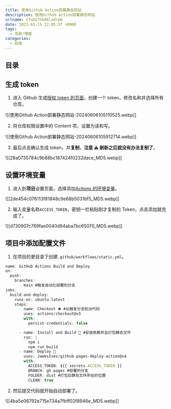 ```yaml
---
title: 使用Github Action部署静态网站
description: 使用Github Action部署静态网站
urlname: tfub27hk86lsdrpb
date: 2023-01-15 12:05:37 +0000
tags:
  - 场景/博客
categories:
  - 前端
---
```


## 目录

## 生成 token

1. 进入 Github 生成[授权 token 的页面](https://github.com/settings/apps)，创建一个 token，修改名称并选择所有仓库。

![[使用Github Action部署静态网站-20240606105110525.webp]]

2. 将仓库权限设置中的 Content 项，设置为读和写。

![[使用Github Action部署静态网站-20240606105912714.webp]]

3. 最后点击确认生成 token，并**复制**，**注意 ⚠️ 刷新之后就没有办法复制了**。

![[28a0735784c9b88bc187424f0232dace_MD5.webp]]

## 设置环境变量

1. 进入到**项目**设置页面，选择添加[Actions 的环境变量](https://github.com/songxingguo/resume/settings/secrets/actions)。

![[2de454c076113f81848c9e68b5031bf5_MD5.webp]]

2. 输入变量名称`ACCESS_TOKEN`，密钥一栏粘贴刚才复制的 Token，点击添加就完成了。

![[d730907c769fae0040d94aba7bc65070_MD5.webp]]

## 项目中添加配置文件

1. 在项目的更目录下创建`.github/workflows/static.yml`。

```javascript
name: GitHub Actions Build and Deploy
on:
  push:
    branches:
      - main #触发自动化部署的分支
jobs:
  build-and-deploy:
    runs-on: ubuntu-latest
    steps:
      - name: Checkout 🛎️ #从触发分支检出代码
        uses: actions/checkout@v3
        with:
          persist-credentials: false

      - name: Install and Build 🔧 #安装依赖并且打包静态文件
        run: |
          npm i
          npm run build
      - name: Deploy 🚀
        uses: JamesIves/github-pages-deploy-action@v4
        with:
          ACCESS_TOKEN: ${{ secrets.ACCESS_TOKEN }}
          BRANCH: gh-pages #部署的分支
          FOLDER: dist #打包后静态文件所在的位置
          CLEAN: true
```

2. 然后提交代码就开始自动部署了。

![[4ba5e06792e715e734a7fbff02f8946e_MD5.webp]]
